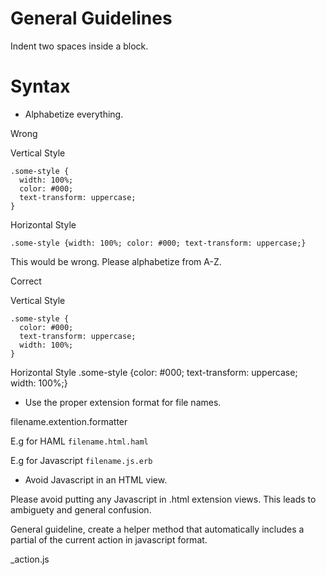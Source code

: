 General Guidelines
==================

Indent two spaces inside a block.

Syntax
=====

* Alphabetize everything.

Wrong

Vertical Style

    .some-style {
      width: 100%;
      color: #000;
      text-transform: uppercase;
    }


Horizontal Style

    .some-style {width: 100%; color: #000; text-transform: uppercase;}

This would be wrong. Please alphabetize from A-Z.

Correct

Vertical Style

    .some-style {
      color: #000;
      text-transform: uppercase;
      width: 100%;
    }


Horizontal Style
    .some-style {color: #000; text-transform: uppercase; width: 100%;}

* Use the proper extension format for file names.

filename.extention.formatter

E.g for HAML `filename.html.haml`

E.g for Javascript `filename.js.erb`

* Avoid Javascript in an HTML view.

Please avoid putting any Javascript in .html extension views. This leads
to ambiguety and general confusion. 

General guideline, create a helper method that automatically includes a
partial of the current action in javascript format.

_action.js

